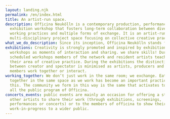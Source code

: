 ```yaml
---
layout: landing.njk
permalink: /en/index.html
title: An artist-run space.
description: Officina Neukölln is a contemporary production, performance and
  exhibition workshop that fosters long-term collaboration between diverse
  working practices and multiple forms of exchange. It is an artist-run
  multi-disciplinary project space focusing on collective creative practices.
what_we_do_description: Since its inception, Officina Neukölln stands for shared influences.
exhibitions: Creativity is strongly promoted and inspired by exhibitions and
  workshops as moments of interaction and sharing. we share skills! During
  scheduled workshops members of the network and resident artists teach others
  their area of creative practice. During the exhibitions the distinction
  between creator and spectator is minimised as artists, producers and audience
  members work together or interact.
working_together: We don’t just work in the same room; we exchange. Eating
  together in the same space as we work has become an important practice for
  this. The community we form in this way is the same that activates to organize
  all the public program of Officina.
concerts_events: public events are mainly an occasion for offering a stage to
  other artists to share their work (through exhibitions, screenings,
  performances or concerts) or to the members of officina to show their
  work-in-progress to a wider public.
---
```

